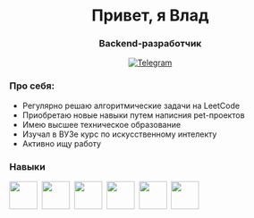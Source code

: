 <div id="header" align="center">
  <h1>Привет, я Влад</h1>
  <h3>Backend-разработчик</h3>
</div>
<div id="socials" align="center">
  <a href="https://t.me/BESSOVSKOEotrodie">
    <img src="https://img.shields.io/badge/Telegram-blue?style=for-the-badgelogo=TelegramlogoColor=white" alt="Telegram" />
  </a>
</div>

### Про себя:
- Регулярно решаю алгоритмические задачи на LeetCode
- Приобретаю новые навыки путем написния pet-проектов
- Имею высшее техническое образование
- Изучал в ВУЗе курс по искусcтвенному интелекту
- Активно ищу работу

### Навыки 
<img src="https://cdn.jsdelivr.net/gh/devicons/devicon@latest/icons/python/python-original.svg" widh="50" height="50"/>&nbsp;
<img src="https://cdn.jsdelivr.net/gh/devicons/devicon@latest/icons/fastapi/fastapi-original-wordmark.svg" widh="50" height="50"/>&nbsp;
<img src="https://cdn.jsdelivr.net/gh/devicons/devicon@latest/icons/sqlalchemy/sqlalchemy-original-wordmark.svg" widh="50" height="50"/>&nbsp;
<img src="https://cdn.jsdelivr.net/gh/devicons/devicon@latest/icons/postgresql/postgresql-original-wordmark.svg" widh="50" height="50" />&nbsp;
<img src="https://cdn.jsdelivr.net/gh/devicons/devicon@latest/icons/docker/docker-original-wordmark.svg" widh="50" height="50"/>&nbsp;
<img src="https://cdn.jsdelivr.net/gh/devicons/devicon@latest/icons/git/git-original-wordmark.svg" widh="50" height="50"/>&nbsp;
          
          
          
          
          

          
<!--
**vladbess-09/vladbess-09** is a ✨ _special_ ✨ repository because its `README.md` (this file) appears on your GitHub profile.

Here are some ideas to get you started:

- 🔭 I’m currently working on ...
- 🌱 I’m currently learning ...
- 👯 I’m looking to collaborate on ...
- 🤔 I’m looking for help with ...
- 💬 Ask me about ...
- 📫 How to reach me: ...
- 😄 Pronouns: ...
- ⚡ Fun fact: ...
-->
